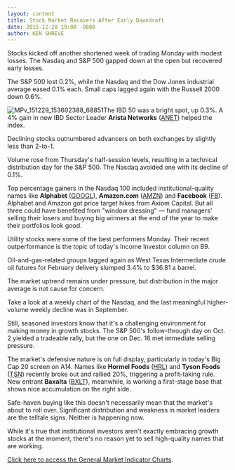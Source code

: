 ```yaml
---
layout: content
title: Stock Market Recovers After Early Downdraft
date: 2015-12-28 19:08 -0800
author: KEN SHREVE
---
```






Stocks kicked off another shortened week of trading Monday with modest losses. The Nasdaq and S&P 500 gapped down at the open but recovered early losses.


The S&P 500 lost 0.2%, while the Nasdaq and the Dow Jones industrial average eased 0.1% each. Small caps lagged again with the Russell 2000 down 0.6%.


![MPv_151229_153602388_68851](http://ibdcmsprod10/wp-content/uploads/2015/12/MPv_151229_153602388_68851.png)The IBD 50 was a bright spot, up 0.3%. A 4% gain in new IBD Sector Leader **Arista Networks** ([ANET](https://research.investors.com/quote.aspx?symbol=ANET)) helped the index.


Declining stocks outnumbered advancers on both exchanges by slightly less than 2-to-1.


Volume rose from Thursday's half-session levels, resulting in a technical distribution day for the S&P 500. The Nasdaq avoided one with its decline of 0.1%.


Top percentage gainers in the Nasdaq 100 included institutional-quality names like **Alphabet** ([GOOGL](https://research.investors.com/quote.aspx?symbol=GOOGL)), **Amazon.com** ([AMZN](https://research.investors.com/quote.aspx?symbol=AMZN)) and **Facebook** ([FB](https://research.investors.com/quote.aspx?symbol=FB)). Alphabet and Amazon got price target hikes from Axiom Capital. But all three could have benefited from "window dressing" — fund managers' selling their losers and buying big winners at the end of the year to make their portfolios look good.


Utility stocks were some of the best performers Monday. Their recent outperformance is the topic of today's Income Investor column on B9.


Oil-and-gas-related groups lagged again as West Texas Intermediate crude oil futures for February delivery slumped 3.4% to $36.81 a barrel.


The market uptrend remains under pressure, but distribution in the major average is not cause for concern.


Take a look at a weekly chart of the Nasdaq, and the last meaningful higher-volume weekly decline was in September.


Still, seasoned investors know that it's a challenging environment for making money in growth stocks. The S&P 500's follow-through day on Oct. 2 yielded a tradeable rally, but the one on Dec. 16 met immediate selling pressure.


The market's defensive nature is on full display, particularly in today's Big Cap 20 screen on A14. Names like **Hormel Foods** ([HRL](https://research.investors.com/quote.aspx?symbol=HRL)) and **Tyson Foods** ([TSN](https://research.investors.com/quote.aspx?symbol=TSN)) recently broke out and rallied 20%, triggering a profit-taking rule. New entrant **Baxalta** ([BXLT](https://research.investors.com/quote.aspx?symbol=BXLT)), meanwhile, is working a first-stage base that shows nice accumulation on the right side.


Safe-haven buying like this doesn't necessarily mean that the market's about to roll over. Significant distribution and weakness in market leaders are the telltale signs. Neither is happening now.


While it's true that institutional investors aren't exactly embracing growth stocks at the moment, there's no reason yet to sell high-quality names that are working.


[Click here to access the General Market Indicator Charts](https://www.investors.com/pdf/GMI_122915.pdf).




